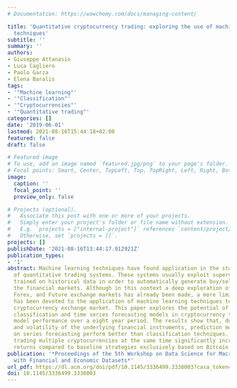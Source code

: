 ```yaml
---
# Documentation: https://wowchemy.com/docs/managing-content/

title: 'Quantitative cryptocurrency trading: exploring the use of machine learning
  techniques'
subtitle: ''
summary: ''
authors:
- Giuseppe Attanasio
- Luca Cagliero
- Paolo Garza
- Elena Baralis
tags:
- '"Machine learning"'
- '"Classification"'
- '"Cryptocurrencies"'
- '"Quantitative trading"'
categories: []
date: '2019-06-01'
lastmod: 2021-08-16T15:44:18+02:00
featured: false
draft: false

# Featured image
# To use, add an image named `featured.jpg/png` to your page's folder.
# Focal points: Smart, Center, TopLeft, Top, TopRight, Left, Right, BottomLeft, Bottom, BottomRight.
image:
  caption: ''
  focal_point: ''
  preview_only: false

# Projects (optional).
#   Associate this post with one or more of your projects.
#   Simply enter your project's folder or file name without extension.
#   E.g. `projects = ["internal-project"]` references `content/project/deep-learning/index.md`.
#   Otherwise, set `projects = []`.
projects: []
publishDate: '2021-08-16T13:44:17.912921Z'
publication_types:
- '1'
abstract: Machine learning techniques have found application in the study and development
  of quantitative trading systems. These systems usually exploit supervised models
  trained on historical data in order to automatically generate buy/sell signals on
  the financial markets. Although in this context a deep exploration of the Stock,
  Forex, and Future exchange markets has already been made, a more limited effort
  has been devoted to the application of machine learning techniques to the emerging
  cryptocurrency exchange market. This paper explores the potential of the most established
  classification and time series forecasting models in cryptocurrency trading by backtesting
  model performance over a eight year period. The results show that, due to the heterogeneity
  and volatility of the underlying financial instruments, prediction models based
  on series forecasting perform better than classification techniques. Furthermore,
  trading multiple cryptocurrencies at the same time significantly increases the overall
  returns compared to baseline strategies exclusively based on Bitcoin trading.
publication: '*Proceedings of the 5th Workshop on Data Science for Macro-modeling
  with Financial and Economic Datasets*'
url_pdf: https://dl.acm.org/doi/pdf/10.1145/3336499.3338003?casa_token=2P_kqk6juoQAAAAA:cH_CuopkwT-7WXik6qlBm4yFQJr-H623Va2zwfP9pSqi8F8fQodrLlDSaTBvJkJKp9d7RonWkWvv
doi: 10.1145/3336499.3338003
---
```

